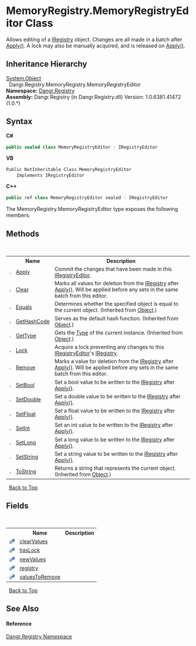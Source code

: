 # MemoryRegistry.MemoryRegistryEditor Class
 

Allows editing of a <a href="T_Dangr_Registry_IRegistry">IRegistry</a> object. Changes are all made in a batch after <a href="M_Dangr_Registry_MemoryRegistry_MemoryRegistryEditor_Apply">Apply()</a>. A lock may also be manually acquired, and is released on <a href="M_Dangr_Registry_MemoryRegistry_MemoryRegistryEditor_Apply">Apply()</a>.


## Inheritance Hierarchy
<a href="http://msdn2.microsoft.com/en-us/library/e5kfa45b" target="_blank">System.Object</a><br />&nbsp;&nbsp;Dangr.Registry.MemoryRegistry.MemoryRegistryEditor<br />
**Namespace:**&nbsp;<a href="N_Dangr_Registry">Dangr.Registry</a><br />**Assembly:**&nbsp;Dangr.Registry (in Dangr.Registry.dll) Version: 1.0.6381.41472 (1.0.*)

## Syntax

**C#**<br />
``` C#
public sealed class MemoryRegistryEditor : IRegistryEditor
```

**VB**<br />
``` VB
Public NotInheritable Class MemoryRegistryEditor
	Implements IRegistryEditor
```

**C++**<br />
``` C++
public ref class MemoryRegistryEditor sealed : IRegistryEditor
```

The MemoryRegistry.MemoryRegistryEditor type exposes the following members.


## Methods
&nbsp;<table><tr><th></th><th>Name</th><th>Description</th></tr><tr><td>![Public method](media/pubmethod.gif "Public method")</td><td><a href="M_Dangr_Registry_MemoryRegistry_MemoryRegistryEditor_Apply">Apply</a></td><td>
Commit the changes that have been made in this <a href="T_Dangr_Registry_IRegistryEditor">IRegistryEditor</a>.</td></tr><tr><td>![Public method](media/pubmethod.gif "Public method")</td><td><a href="M_Dangr_Registry_MemoryRegistry_MemoryRegistryEditor_Clear">Clear</a></td><td>
Marks all values for deletion from the <a href="T_Dangr_Registry_IRegistry">IRegistry</a> after <a href="M_Dangr_Registry_MemoryRegistry_MemoryRegistryEditor_Apply">Apply()</a>. Will be applied before any sets in the same batch from this editor.</td></tr><tr><td>![Public method](media/pubmethod.gif "Public method")</td><td><a href="http://msdn2.microsoft.com/en-us/library/bsc2ak47" target="_blank">Equals</a></td><td>
Determines whether the specified object is equal to the current object.
 (Inherited from <a href="http://msdn2.microsoft.com/en-us/library/e5kfa45b" target="_blank">Object</a>.)</td></tr><tr><td>![Public method](media/pubmethod.gif "Public method")</td><td><a href="http://msdn2.microsoft.com/en-us/library/zdee4b3y" target="_blank">GetHashCode</a></td><td>
Serves as the default hash function.
 (Inherited from <a href="http://msdn2.microsoft.com/en-us/library/e5kfa45b" target="_blank">Object</a>.)</td></tr><tr><td>![Public method](media/pubmethod.gif "Public method")</td><td><a href="http://msdn2.microsoft.com/en-us/library/dfwy45w9" target="_blank">GetType</a></td><td>
Gets the <a href="http://msdn2.microsoft.com/en-us/library/42892f65" target="_blank">Type</a> of the current instance.
 (Inherited from <a href="http://msdn2.microsoft.com/en-us/library/e5kfa45b" target="_blank">Object</a>.)</td></tr><tr><td>![Public method](media/pubmethod.gif "Public method")</td><td><a href="M_Dangr_Registry_MemoryRegistry_MemoryRegistryEditor_Lock">Lock</a></td><td>
Acquire a lock preventing any changes to this <a href="T_Dangr_Registry_IRegistryEditor">IRegistryEditor</a>'s <a href="T_Dangr_Registry_IRegistry">IRegistry</a>.</td></tr><tr><td>![Public method](media/pubmethod.gif "Public method")</td><td><a href="M_Dangr_Registry_MemoryRegistry_MemoryRegistryEditor_Remove">Remove</a></td><td>
Marks a value for deletion from the <a href="T_Dangr_Registry_IRegistry">IRegistry</a> after <a href="M_Dangr_Registry_MemoryRegistry_MemoryRegistryEditor_Apply">Apply()</a>. Will be applied before any sets in the same batch from this editor.</td></tr><tr><td>![Public method](media/pubmethod.gif "Public method")</td><td><a href="M_Dangr_Registry_MemoryRegistry_MemoryRegistryEditor_SetBool">SetBool</a></td><td>
Set a bool value to be written to the <a href="T_Dangr_Registry_IRegistry">IRegistry</a> after <a href="M_Dangr_Registry_MemoryRegistry_MemoryRegistryEditor_Apply">Apply()</a>.</td></tr><tr><td>![Public method](media/pubmethod.gif "Public method")</td><td><a href="M_Dangr_Registry_MemoryRegistry_MemoryRegistryEditor_SetDouble">SetDouble</a></td><td>
Set a double value to be written to the <a href="T_Dangr_Registry_IRegistry">IRegistry</a> after <a href="M_Dangr_Registry_MemoryRegistry_MemoryRegistryEditor_Apply">Apply()</a>.</td></tr><tr><td>![Public method](media/pubmethod.gif "Public method")</td><td><a href="M_Dangr_Registry_MemoryRegistry_MemoryRegistryEditor_SetFloat">SetFloat</a></td><td>
Set a float value to be written to the <a href="T_Dangr_Registry_IRegistry">IRegistry</a> after <a href="M_Dangr_Registry_MemoryRegistry_MemoryRegistryEditor_Apply">Apply()</a>.</td></tr><tr><td>![Public method](media/pubmethod.gif "Public method")</td><td><a href="M_Dangr_Registry_MemoryRegistry_MemoryRegistryEditor_SetInt">SetInt</a></td><td>
Set an int value to be written to the <a href="T_Dangr_Registry_IRegistry">IRegistry</a> after <a href="M_Dangr_Registry_MemoryRegistry_MemoryRegistryEditor_Apply">Apply()</a>.</td></tr><tr><td>![Public method](media/pubmethod.gif "Public method")</td><td><a href="M_Dangr_Registry_MemoryRegistry_MemoryRegistryEditor_SetLong">SetLong</a></td><td>
Set a long value to be written to the <a href="T_Dangr_Registry_IRegistry">IRegistry</a> after <a href="M_Dangr_Registry_MemoryRegistry_MemoryRegistryEditor_Apply">Apply()</a>.</td></tr><tr><td>![Public method](media/pubmethod.gif "Public method")</td><td><a href="M_Dangr_Registry_MemoryRegistry_MemoryRegistryEditor_SetString">SetString</a></td><td>
Set a string value to be written to the <a href="T_Dangr_Registry_IRegistry">IRegistry</a> after <a href="M_Dangr_Registry_MemoryRegistry_MemoryRegistryEditor_Apply">Apply()</a>.</td></tr><tr><td>![Public method](media/pubmethod.gif "Public method")</td><td><a href="http://msdn2.microsoft.com/en-us/library/7bxwbwt2" target="_blank">ToString</a></td><td>
Returns a string that represents the current object.
 (Inherited from <a href="http://msdn2.microsoft.com/en-us/library/e5kfa45b" target="_blank">Object</a>.)</td></tr></table>&nbsp;
<a href="#memoryregistry.memoryregistryeditor-class">Back to Top</a>

## Fields
&nbsp;<table><tr><th></th><th>Name</th><th>Description</th></tr><tr><td>![Private field](media/privfield.gif "Private field")</td><td><a href="F_Dangr_Registry_MemoryRegistry_MemoryRegistryEditor_clearValues">clearValues</a></td><td /></tr><tr><td>![Private field](media/privfield.gif "Private field")</td><td><a href="F_Dangr_Registry_MemoryRegistry_MemoryRegistryEditor_hasLock">hasLock</a></td><td /></tr><tr><td>![Private field](media/privfield.gif "Private field")</td><td><a href="F_Dangr_Registry_MemoryRegistry_MemoryRegistryEditor_newValues">newValues</a></td><td /></tr><tr><td>![Private field](media/privfield.gif "Private field")</td><td><a href="F_Dangr_Registry_MemoryRegistry_MemoryRegistryEditor_registry">registry</a></td><td /></tr><tr><td>![Private field](media/privfield.gif "Private field")</td><td><a href="F_Dangr_Registry_MemoryRegistry_MemoryRegistryEditor_valuesToRemove">valuesToRemove</a></td><td /></tr></table>&nbsp;
<a href="#memoryregistry.memoryregistryeditor-class">Back to Top</a>

## See Also


#### Reference
<a href="N_Dangr_Registry">Dangr.Registry Namespace</a><br />